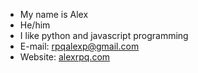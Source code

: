 - My name is Alex
- He/him
- I like python and javascript programming
- E-mail: rpqalexp@gmail.com
- Website: <a href="alexrpq.com" alt="my site">alexrpq.com</a>

<!---
AlexRpq/AlexRpq is a ✨ special ✨ repository because its `README.md` (this file) appears on your GitHub profile.
You can click the Preview link to take a look at your changes.
--->
